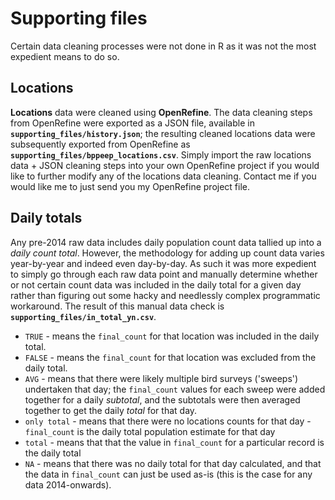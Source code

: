 # Supporting files

Certain data cleaning processes were not done in R as it was not the most expedient means to do so. 

## Locations
**Locations** data were cleaned using **OpenRefine**. The data cleaning steps from OpenRefine were exported as a JSON file, available in **`supporting_files/history.json`**; the resulting cleaned locations data were subsequently exported from OpenRefine as **`supporting_files/bppeep_locations.csv`**. Simply import the raw locations data + JSON cleaning steps into your own OpenRefine project if you would like to further modify any of the locations data cleaning. Contact me if you would like me to just send you my OpenRefine project file.

## Daily totals
Any pre-2014 raw data includes daily population count data tallied up into a *daily count total*. However, the methodology for adding up count data varies year-by-year and indeed even day-by-day. As such it was more expedient to simply go through each raw data point and manually determine whether or not certain count data was included in the daily total for a given day rather than figuring out some hacky and needlessly complex programmatic workaround. The result of this manual data check is **`supporting_files/in_total_yn.csv`**. 
- `TRUE` - means the `final_count` for that location was included in the daily total.
- `FALSE` - means the `final_count` for that location was excluded from the daily total.
- `AVG` - means that there were likely multiple bird surveys ('sweeps') undertaken that day; the `final_count` values for each sweep were added together for a daily *subtotal*, and the subtotals were then averaged together to get the daily *total* for that day.
- `only total` - means that there were no locations counts for that day - `final_count` is the daily total population estimate for that day
- `total` - means that that the value in `final_count` for a particular record is the daily total
- `NA` - means that there was no daily total for that day calculated, and that the data in `final_count` can just be used as-is (this is the case for any data 2014-onwards).